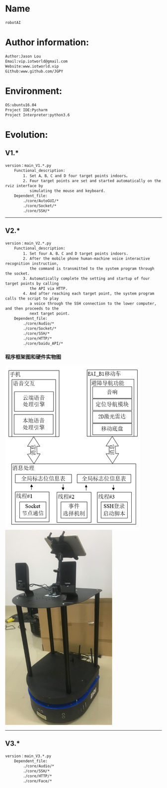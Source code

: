 # Name

    robotAI

# Author information:

    Author:Jason Lou
    Email:vip.iotworld@gmail.com
    Website:www.iotworld.vip
    Github:www.github.com/JGPY

# Environment:

    OS:ubuntu16.04
    Project IDE:Pycharm
    Project Interpreter:python3.6
    
    
# Evolution:

## V1.*
    version：main_V1.*.py
        Functional_description:
            1. Set A、B、C and D four target points indoors。
            2. Four target points are set and started automatically on the rviz interface by 
               simulating the mouse and keyboard.
        Dependent_file:
            ./core/AutoGUI/*
            ./core/Socket/*
            ./core/SSH/*

--- 
    
## V2.*            
    version：main_V2.*.py
        Functional_description:
            1. Set four A、B、C and D target points indoors.
            2. After the mobile phone human-machine voice interactive recognition instruction, 
               the command is transmitted to the system program through the socket.
            3. Automatically complete the setting and startup of four target points by calling 
               the API via HTTP.
            4. And after reaching each target point, the system program calls the script to play 
               a voice through the SSH connection to the lower computer, and then proceeds to the 
               next target point.
        Dependent_file:
            ./core/Audio/*
            ./core/Socket/*
            ./core/SSH/*
            ./core/HTTP/*
            ./core/baidu_API/*
### 程序框架图和硬件实物图     
 ![Image text](./data/image/V2程序框架.png)
 ![Image text](./data/image/V2硬件图.png)   


---

## V3.*              
    version：main_V3.*.py
        Dependent_file:
            ./core/Audio/*
            ./core/SSH/*
            ./core/HTTP/*
            ./core/Face/*  
